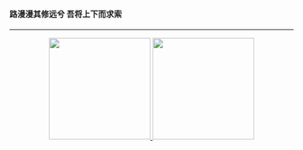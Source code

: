 #### 路漫漫其修远兮 吾将上下而求索

---

<p align="center">
<a href="https://github.com/rousean">
  <img height="180em" src="https://github-readme-stats-eight-theta.vercel.app/api?username=rousean&show_icons=true&theme=algolia&include_all_commits=true&count_private=true"/>
  <img height="180em" src="https://github-readme-stats-eight-theta.vercel.app/api/top-langs/?username=rousean&layout=compact&langs_count=8&theme=algolia"/>
</a>
</p>
